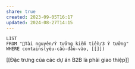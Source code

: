 ```yaml
---
share: true
created: 2023-09-05T16:17
updated: 2024-08-27T14:15
---
```

```dataview
LIST
FROM "📜Tài nguyên/Ý tưởng kiếm tiền/3 Ý tưởng" 
WHERE contains(yêu-cầu-đầu-vào, [[]])
```

[[Đặc trưng của các dự án B2B là phải giao thiệp]]